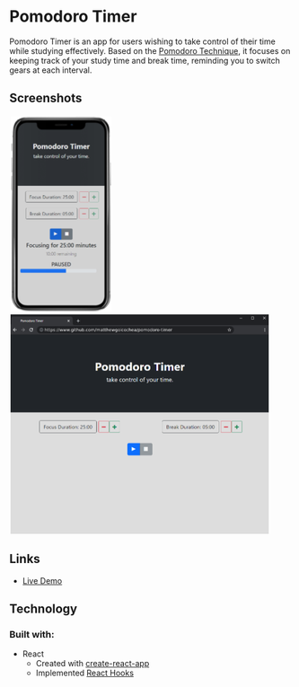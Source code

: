 # Pomodoro Timer

Pomodoro Timer is an app for users wishing to take control of their time while studying effectively. Based on the [Pomodoro Technique](https://en.wikipedia.org/wiki/Pomodoro_Technique#:~:text=The%20Pomodoro%20Technique%20is%20a,length%2C%20separated%20by%20short%20breaks.), it focuses on keeping track of your study time and break time, reminding you to switch gears at each interval.

## Screenshots

<img src="./public/images/pdoro-iphone.png" alt="pomodoro timer app displayed on iphone x" width="180px" style="margin: 2px"/>

<img src="./public/images/pdoro-desk.png" alt="pomodoro timer app displayed on iphone x" width="460px" style="margin-left: 2px"/>

## Links

- [Live Demo](https://github.com/matthewgoicochea/pomodoro-timer)

## Technology

### Built with:

- React
  - Created with [create-react-app](https://github.com/facebook/create-react-app)
  - Implemented [React Hooks](https://reactjs.org/docs/hooks-intro.html)